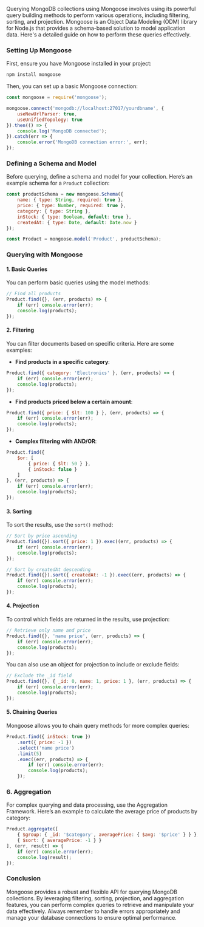 Querying MongoDB collections using Mongoose involves using its powerful query building methods to perform various operations, including filtering, sorting, and projection. Mongoose is an Object Data Modeling (ODM) library for Node.js that provides a schema-based solution to model application data. Here's a detailed guide on how to perform these queries effectively.

### Setting Up Mongoose

First, ensure you have Mongoose installed in your project:

```bash
npm install mongoose
```

Then, you can set up a basic Mongoose connection:

```javascript
const mongoose = require('mongoose');

mongoose.connect('mongodb://localhost:27017/yourdbname', {
    useNewUrlParser: true,
    useUnifiedTopology: true
}).then(() => {
    console.log('MongoDB connected');
}).catch(err => {
    console.error('MongoDB connection error:', err);
});
```

### Defining a Schema and Model

Before querying, define a schema and model for your collection. Here’s an example schema for a `Product` collection:

```javascript
const productSchema = new mongoose.Schema({
    name: { type: String, required: true },
    price: { type: Number, required: true },
    category: { type: String },
    inStock: { type: Boolean, default: true },
    createdAt: { type: Date, default: Date.now }
});

const Product = mongoose.model('Product', productSchema);
```

### Querying with Mongoose

#### 1. Basic Queries

You can perform basic queries using the model methods:

```javascript
// Find all products
Product.find({}, (err, products) => {
    if (err) console.error(err);
    console.log(products);
});
```

#### 2. Filtering

You can filter documents based on specific criteria. Here are some examples:

- **Find products in a specific category**:

```javascript
Product.find({ category: 'Electronics' }, (err, products) => {
    if (err) console.error(err);
    console.log(products);
});
```

- **Find products priced below a certain amount**:

```javascript
Product.find({ price: { $lt: 100 } }, (err, products) => {
    if (err) console.error(err);
    console.log(products);
});
```

- **Complex filtering with AND/OR**:

```javascript
Product.find({
    $or: [
        { price: { $lt: 50 } },
        { inStock: false }
    ]
}, (err, products) => {
    if (err) console.error(err);
    console.log(products);
});
```

#### 3. Sorting

To sort the results, use the `sort()` method:

```javascript
// Sort by price ascending
Product.find({}).sort({ price: 1 }).exec((err, products) => {
    if (err) console.error(err);
    console.log(products);
});

// Sort by createdAt descending
Product.find({}).sort({ createdAt: -1 }).exec((err, products) => {
    if (err) console.error(err);
    console.log(products);
});
```

#### 4. Projection

To control which fields are returned in the results, use projection:

```javascript
// Retrieve only name and price
Product.find({}, 'name price', (err, products) => {
    if (err) console.error(err);
    console.log(products);
});
```

You can also use an object for projection to include or exclude fields:

```javascript
// Exclude the _id field
Product.find({}, { _id: 0, name: 1, price: 1 }, (err, products) => {
    if (err) console.error(err);
    console.log(products);
});
```

#### 5. Chaining Queries

Mongoose allows you to chain query methods for more complex queries:

```javascript
Product.find({ inStock: true })
    .sort({ price: -1 })
    .select('name price')
    .limit(5)
    .exec((err, products) => {
        if (err) console.error(err);
        console.log(products);
    });
```

### 6. Aggregation

For complex querying and data processing, use the Aggregation Framework. Here’s an example to calculate the average price of products by category:

```javascript
Product.aggregate([
    { $group: { _id: '$category', averagePrice: { $avg: '$price' } } },
    { $sort: { averagePrice: -1 } }
], (err, result) => {
    if (err) console.error(err);
    console.log(result);
});
```

### Conclusion

Mongoose provides a robust and flexible API for querying MongoDB collections. By leveraging filtering, sorting, projection, and aggregation features, you can perform complex queries to retrieve and manipulate your data effectively. Always remember to handle errors appropriately and manage your database connections to ensure optimal performance.
